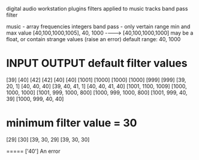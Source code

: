 digital audio workstation plugins
filters applied to music tracks
band pass filter

music - array frequencies integers
band pass - only vertain range min and max value 
[40,100,1000,1005], 40, 1000 ----> [40,100,1000,1000]
may be a float, or contain strange values  (raise an error)
default range: 40, 1000

INPUT     OUTPUT
default filter values
====
[39]      [40]
[42]      [42]
[40]      [40]
[1001]    [1000]
[1000]    [1000]
[999]     [999]
[39, 20, 1]  [40, 40, 40]
[39, 40, 41, 1] [40, 40, 41, 40]
[1001, 1100, 1009] [1000, 1000, 1000]
[1001, 999, 1000, 800] [1000, 999, 1000, 800]
[1001, 999, 40, 39] [1000, 999, 40, 40]

minimum filter value = 30
=====
[29]    [30]
[39, 30, 29]  [39, 30, 30]

=====
['40']    An error